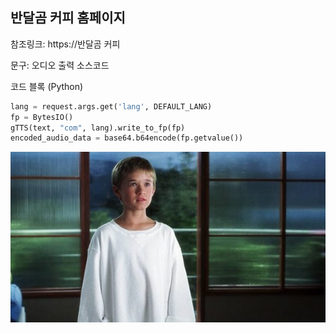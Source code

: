 ## 반달곰 커피 홈페이지

참조링크: https://반달곰 커피

문구: 오디오 출력 소스코드

코드 블록 (Python)
```python
lang = request.args.get('lang', DEFAULT_LANG)
fp = BytesIO()
gTTS(text, "com", lang).write_to_fp(fp)
encoded_audio_data = base64.b64encode(fp.getvalue())
```
![데이비드 이미지](./assets/david.jpg)

